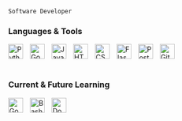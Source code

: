 ``` 
Software Developer
```

<h3>Languages & Tools </h3>


<img aling="left" alt="Python" width="30px" style="padding-right:10px;" src="https://cdn.jsdelivr.net/gh/devicons/devicon@latest/icons/python/python-original.svg" />
<img aling="left" alt="Go" width="30px" style="padding-right:10px;" src="https://cdn.jsdelivr.net/gh/devicons/devicon@latest/icons/go/go-original-wordmark.svg" />    
<img aling="left" alt="Java" width="30px" style="padding-right:10px;" src="https://cdn.jsdelivr.net/gh/devicons/devicon@latest/icons/java/java-original.svg" /> 
<img aling="left" alt="HTML" width="30px" style="padding-right:10px;" src="https://cdn.jsdelivr.net/gh/devicons/devicon@latest/icons/html5/html5-original.svg" />
<img aling="left" alt="CSS" width="30px" style="padding-right:10px;" 
src="https://cdn.jsdelivr.net/gh/devicons/devicon@latest/icons/css3/css3-original.svg" />
<img aling="left" alt="Flask" width="30px" style="padding-right:10px;" 
src="https://cdn.jsdelivr.net/gh/devicons/devicon@latest/icons/flask/flask-original.svg" />         
<img aling="left" alt="Postgresql" width="30px" style="padding-right:10px;" 
src="https://cdn.jsdelivr.net/gh/devicons/devicon@latest/icons/postgresql/postgresql-original.svg" />
<img aling="left" alt="Git" width="30px" style="padding-right:10px;" 
src="https://cdn.jsdelivr.net/gh/devicons/devicon@latest/icons/git/git-original.svg" />

#

<h3>Current & Future Learning</h3>

<img aling="left" alt="Go" width="30px" style="padding-right:10px;" src="https://cdn.jsdelivr.net/gh/devicons/devicon@latest/icons/go/go-original-wordmark.svg" />  
<img aling="left" alt="Bash" width="30px" style="padding-right:10px;" 
src="https://cdn.jsdelivr.net/gh/devicons/devicon@latest/icons/bash/bash-original.svg" />
<img aling="left" alt="Docker" width="30px" style="padding-right:10px;" 
src="https://cdn.jsdelivr.net/gh/devicons/devicon@latest/icons/docker/docker-original.svg" />
